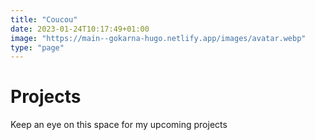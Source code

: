 ```yaml
---
title: "Coucou"
date: 2023-01-24T10:17:49+01:00
image: "https://main--gokarna-hugo.netlify.app/images/avatar.webp"
type: "page"
---
```

# Projects
Keep an eye on this space for my upcoming projects
